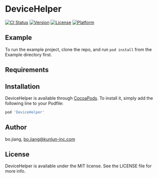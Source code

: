 # DeviceHelper

[![CI Status](https://img.shields.io/travis/bo.jiang/DeviceHelper.svg?style=flat)](https://travis-ci.org/bo.jiang/DeviceHelper)
[![Version](https://img.shields.io/cocoapods/v/DeviceHelper.svg?style=flat)](https://cocoapods.org/pods/DeviceHelper)
[![License](https://img.shields.io/cocoapods/l/DeviceHelper.svg?style=flat)](https://cocoapods.org/pods/DeviceHelper)
[![Platform](https://img.shields.io/cocoapods/p/DeviceHelper.svg?style=flat)](https://cocoapods.org/pods/DeviceHelper)

## Example

To run the example project, clone the repo, and run `pod install` from the Example directory first.

## Requirements

## Installation

DeviceHelper is available through [CocoaPods](https://cocoapods.org). To install
it, simply add the following line to your Podfile:

```ruby
pod 'DeviceHelper'
```

## Author

bo.jiang, bo.jiang@kunlun-inc.com

## License

DeviceHelper is available under the MIT license. See the LICENSE file for more info.
